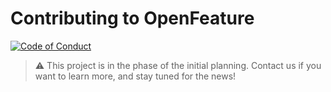 # Contributing to OpenFeature

[![Code of Conduct](https://img.shields.io/badge/Contributor%20Covenant-2.1-4baaaa.svg)](https://github.com/openfeatureflags/.github/blob/main/CODE_OF_CONDUCT.md)

> :warning: This project is in the phase of the initial planning. Contact us if you want to learn more, and stay tuned for the news!
